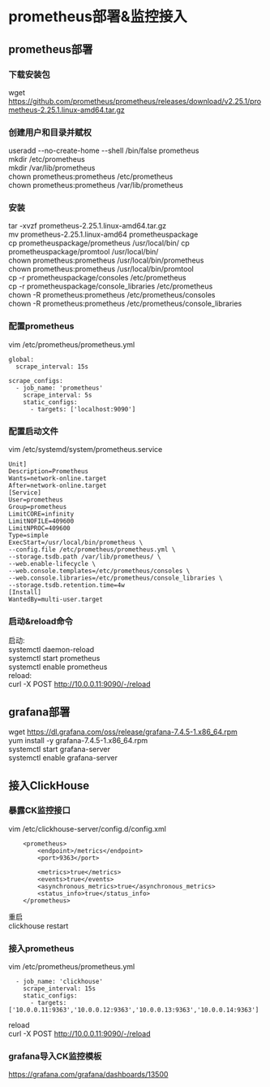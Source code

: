 # prometheus部署&监控接入
## prometheus部署
### 下载安装包
wget https://github.com/prometheus/prometheus/releases/download/v2.25.1/prometheus-2.25.1.linux-amd64.tar.gz
### 创建用户和目录并赋权
useradd --no-create-home --shell /bin/false prometheus  
mkdir /etc/prometheus  
mkdir /var/lib/prometheus  
chown prometheus:prometheus /etc/prometheus  
chown prometheus:prometheus /var/lib/prometheus  
### 安装
tar -xvzf prometheus-2.25.1.linux-amd64.tar.gz  
mv prometheus-2.25.1.linux-amd64 prometheuspackage  
cp prometheuspackage/prometheus /usr/local/bin/
cp prometheuspackage/promtool /usr/local/bin/  
chown prometheus:prometheus /usr/local/bin/prometheus  
chown prometheus:prometheus /usr/local/bin/promtool  
cp -r prometheuspackage/consoles /etc/prometheus  
cp -r prometheuspackage/console_libraries /etc/prometheus  
chown -R prometheus:prometheus /etc/prometheus/consoles  
chown -R prometheus:prometheus /etc/prometheus/console_libraries  
### 配置prometheus
vim /etc/prometheus/prometheus.yml
```
global:
  scrape_interval: 15s

scrape_configs:
  - job_name: 'prometheus'
    scrape_interval: 5s
    static_configs:
      - targets: ['localhost:9090']
```
### 配置启动文件
vim /etc/systemd/system/prometheus.service  
```
Unit]
Description=Prometheus
Wants=network-online.target
After=network-online.target
[Service]
User=prometheus
Group=prometheus
LimitCORE=infinity
LimitNOFILE=409600
LimitNPROC=409600
Type=simple
ExecStart=/usr/local/bin/prometheus \
--config.file /etc/prometheus/prometheus.yml \
--storage.tsdb.path /var/lib/prometheus/ \
--web.enable-lifecycle \
--web.console.templates=/etc/prometheus/consoles \
--web.console.libraries=/etc/prometheus/console_libraries \
--storage.tsdb.retention.time=4w
[Install]
WantedBy=multi-user.target
```
### 启动&reload命令
启动:  
systemctl daemon-reload  
systemctl start prometheus  
systemctl enable prometheus  
reload:  
curl -X POST http://10.0.0.11:9090/-/reload  

## grafana部署
wget https://dl.grafana.com/oss/release/grafana-7.4.5-1.x86_64.rpm  
yum install -y grafana-7.4.5-1.x86_64.rpm  
systemctl start grafana-server  
systemctl enable grafana-server  

## 接入ClickHouse
### 暴露CK监控接口
vim /etc/clickhouse-server/config.d/config.xml  
```
    <prometheus>
        <endpoint>/metrics</endpoint>
        <port>9363</port>

        <metrics>true</metrics>
        <events>true</events>
        <asynchronous_metrics>true</asynchronous_metrics>
        <status_info>true</status_info>
    </prometheus>
```
重启  
clickhouse restart  
### 接入prometheus
vim /etc/prometheus/prometheus.yml
```
  - job_name: 'clickhouse'
    scrape_interval: 15s
    static_configs:
      - targets: ['10.0.0.11:9363','10.0.0.12:9363','10.0.0.13:9363','10.0.0.14:9363']
```
reload  
curl -X POST http://10.0.0.11:9090/-/reload  
### grafana导入CK监控模板
https://grafana.com/grafana/dashboards/13500  
